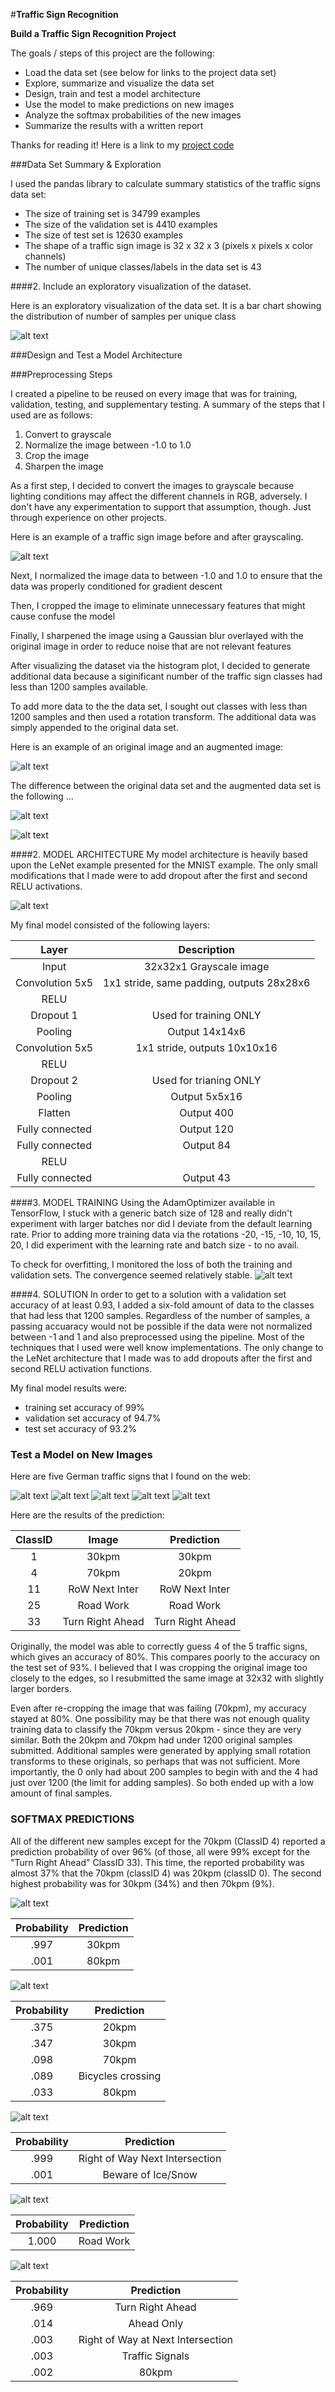 #**Traffic Sign Recognition** 

**Build a Traffic Sign Recognition Project**

The goals / steps of this project are the following:
* Load the data set (see below for links to the project data set)
* Explore, summarize and visualize the data set
* Design, train and test a model architecture
* Use the model to make predictions on new images
* Analyze the softmax probabilities of the new images
* Summarize the results with a written report


[//]: # (Image References)

[image1]: ./examples/plot1.png "Dataset Class Visualization Original"
[image2]: ./examples/grayscale.jpg "Grayscaling"
[image3]: ./examples/random_noise.jpg "Random Noise"
[image4]: ./examples/test_01_32x32_speed_limit_30kpm.png "Speed Limit 30kpm"
[image5]: ./examples/test_04_32x32_speed_limit_70kpm.png "Speed Limit 70kpm"
[image6]: ./examples/test_11_32x32_row_next_intersection.png "Right of Way Next Intersection"
[image7]: ./examples/test_25_32x32_road_work.png "Road Work"
[image8]: ./examples/test_33_32x32_turn_right_ahead.png "Turn Right Ahead"
[image9]: ./examples/plot2.png "Dataset Class Visualization Augmented"
[image10]: ./examples/plot3.png "Training Loss and Validation Loss"
[image11]: ./examples/lenet.png "LeNet Model"

Thanks for reading it! Here is a link to my [project code](https://github.com/CHUCK-P/Traffic_Sign_Classifier/blob/master/Traffic_Sign_Classifier.ipynb)

###Data Set Summary & Exploration

I used the pandas library to calculate summary statistics of the traffic
signs data set:

* The size of training set is 34799 examples
* The size of the validation set is 4410 examples
* The size of test set is 12630 examples
* The shape of a traffic sign image is 32 x 32 x 3 (pixels x pixels x color channels)
* The number of unique classes/labels in the data set is 43

####2. Include an exploratory visualization of the dataset.

Here is an exploratory visualization of the data set. It is a bar chart showing the distribution of number of samples per unique class

![alt text][image1]

###Design and Test a Model Architecture

###Preprocessing Steps

I created a pipeline to be reused on every image that was for training, validation, testing, and supplementary testing.  A summary of the steps that I used are as follows:
1) Convert to grayscale
2) Normalize the image between -1.0 to 1.0
3) Crop the image
4) Sharpen the image

As a first step, I decided to convert the images to grayscale because lighting conditions may affect the different channels in RGB, adversely.  I don't have any experimentation to support that assumption, though.  Just through experience on other projects.

Here is an example of a traffic sign image before and after grayscaling.

![alt text][image2]

Next, I normalized the image data to between -1.0 and 1.0 to ensure that the data was properly conditioned for gradient descent

Then, I cropped the image to eliminate unnecessary features that might cause confuse the model

Finally, I sharpened the image using a Gaussian blur overlayed with the original image in order to reduce noise that are not relevant features

After visualizing the dataset via the histogram plot, I decided to generate additional data because a siginificant number of the traffic sign classes had less than 1200 samples available.

To add more data to the the data set, I sought out classes with less than 1200 samples and then used a rotation transform.  The additional data was simply appended to the original data set.

Here is an example of an original image and an augmented image:

![alt text][image3]

The difference between the original data set and the augmented data set is the following ... 

![alt text][image1]

![alt text][image9]

####2. MODEL ARCHITECTURE
My model architecture is heavily based upon the LeNet example presented for the MNIST example.  The only small modifications that I made were to add dropout after the first and second RELU activations.

![alt text][image11]

My final model consisted of the following layers:

| Layer         		|     Description	        			                 		| 
|:---------------:|:---------------------------------------------:| 
| Input         		| 32x32x1 Grayscale image   					             		| 
| Convolution 5x5 | 1x1 stride, same padding, outputs 28x28x6    	|
| RELU					       |												|
| Dropout 1       | Used for training ONLY                        |
| Pooling         | Output 14x14x6                                |
| Convolution 5x5 |	1x1 stride,  outputs 10x10x16             				|
| RELU            |            |
| Dropout 2       | Used for trianing ONLY                        |
| Pooling         | Output 5x5x16                                 |
| Flatten         | Output 400                                    |
| Fully connected	| Output 120                           									|
| Fully connected	| Output 84                            									|
| RELU            |    |
| Fully connected	| Output 43                            									|


####3. MODEL TRAINING 
Using the AdamOptimizer available in TensorFlow, I stuck with a generic batch size of 128 and really didn't experiment with larger batches nor did I deviate from the default learning rate.  Prior to adding more training data via the rotations -20, -15, -10, 10, 15, 20, I did experiment with the learning rate and batch size - to no avail.

To check for overfitting, I monitored the loss of both the training and validation sets.  The convergence seemed relatively stable.
![alt text][image10]

####4. SOLUTION
In order to get to a solution with a validation set accuracy of at least 0.93, I added a six-fold amount of data to the classes that had less that 1200 samples. Regardless of the number of samples, a passing accuaracy would not be possible if the data were not normalized between -1 and 1 and also preprocessed using the pipeline. Most of the techniques that I used were well know implementations.  The only change to the LeNet architecture that I made was to add dropouts after the first and second RELU activation functions. 

My final model results were:
* training set accuracy of 99%
* validation set accuracy of 94.7% 
* test set accuracy of 93.2%

### Test a Model on New Images

Here are five German traffic signs that I found on the web:

![alt text][image4] ![alt text][image5] ![alt text][image6] ![alt text][image7] ![alt text][image8]


Here are the results of the prediction:

| ClassID  |      Image      |     Prediction	   	| 
|:--------:|:---------------:|:------------------:| 
|     1    |      30kpm      |   					30kpm   				| 
|     4    |      70kpm     	|        20kpm							|
|    11    |  RoW Next Inter	|  RoW Next Inter				|
|    25    |    Road Work	  	|     Road Work						|
|    33    | Turn Right Ahead| Turn Right Ahead 		|


Originally, the model was able to correctly guess 4 of the 5 traffic signs, which gives an accuracy of 80%. This compares poorly to the accuracy on the test set of 93%.  I believed that I was cropping the original image too closely to the edges, so I resubmitted the same image at 32x32 with slightly larger borders.

Even after re-cropping the image that was failing (70kpm), my accuracy stayed at 80%.  One possibility may be that there was not enough quality training data to classify the 70kpm versus 20kpm - since they are very similar.  Both the 20kpm and 70kpm had under 1200 original samples submitted.  Additional samples were generated by applying small rotation transforms to these originals, so perhaps that was not sufficient.  More importantly, the 0 only had about 200 samples to begin with and the 4 had just over 1200 (the limit for adding samples).  So both ended up with a low amount of final samples.

### SOFTMAX PREDICTIONS
All of the different new samples except for the 70kpm (ClassID 4) reported a prediction probability of over 96% (of those, all were 99% except for the "Turn Right Ahead" ClassID 33). 
This time, the reported probability was almost 37% that the 70kpm (classID 4) was 20kpm (classID 0). The second highest probability was for 30kpm (34%) and then 70kpm (9%).

![alt text][image4]

| Probability         	|     Prediction	        					                  |
|:--------------------:|:---------------------------------------------:| 
| .997        			      | 30kpm   									|
| .001     		          | 80kpm 										|
 							

![alt text][image5] 

| Probability         	|     Prediction	        	|				
|:--------------------:|:---------------------------------------------:| 
| .375        			      | 20kpm   									|
| .347    		           | 30kpm 										|
| .098				             | 70kpm											|
| .089      			        | Bicycles crossing					 				|
| .033			              | 80kpm          |

![alt text][image6] 

| Probability         	|     Prediction	        					|
|:--------------------:|:---------------------------------------------:| 
| .999         			     | Right of Way Next Intersection   						|			
| .001     		          | Beware of Ice/Snow 										|

![alt text][image7]

| Probability         	|     Prediction	        					|
|:--------------------:|:---------------------------------------------:| 
| 1.000         			    | Road Work   									|


![alt text][image8]

| Probability         	|     Prediction	        					|
|:--------------------:|:---------------------------------------------:| 
| .969         			     | Turn Right Ahead   									|
| .014     		          | Ahead Only 										|
| .003					            | Right of Way at Next Intersection						|				
| .003	      		        | Traffic Signals			 				|
| .002				             | 80kpm |





